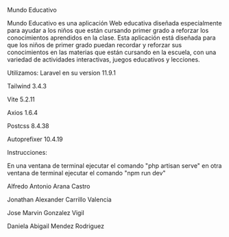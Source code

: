 Mundo Educativo

Mundo Educativo es una aplicación Web educativa diseñada especialmente para ayudar a los niños que están cursando primer grado a reforzar los conocimientos aprendidos en la clase. Esta aplicación está diseñada para que los niños de primer grado puedan recordar y reforzar sus conocimientos en las materias que están cursando en la escuela, con una variedad de actividades interactivas, juegos educativos y lecciones.

Utilizamos:
Laravel en su version 11.9.1

Tailwind 3.4.3

Vite 5.2.11

Axios 1.6.4

Postcss 8.4.38

Autoprefixer 10.4.19

Instrucciones:

En una ventana de terminal ejecutar el comando "php artisan serve" en otra ventana de terminal ejecutar el comando "npm run dev"

Alfredo Antonio Arana Castro

Jonathan Alexander Carrillo Valencia

Jose Marvin Gonzalez Vigil

Daniela Abigail Mendez Rodriguez
